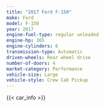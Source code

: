 ```yaml
---
title: "2017 Ford F-150"
make: Ford
model: F-150
year: 2017
engine-fuel-type: regular unleaded
engine-hp: 365
engine-cylinders: 6
transmission-type: Automatic
driven-wheels: Rear wheel drive
number-of-doors: 4
market-category: Performance
vehicle-size: Large
vehicle-style: Crew Cab Pickup
---
```


{{< car_info >}}
